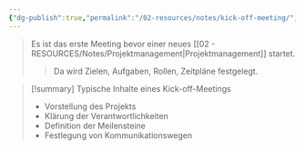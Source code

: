 ```yaml
---
{"dg-publish":true,"permalink":"/02-resources/notes/kick-off-meeting/","tags":["GFN/prüfungsrelevant/AP1","GFN/LF02"],"noteIcon":"","updated":"2025-09-05T10:12:30.329+02:00"}
---
```


>Es ist das erste Meeting bevor einer neues [[02 - RESOURCES/Notes/Projektmanagement\|Projektmanagement]] startet.
>>Da wird Zielen, Aufgaben, Rollen, Zeitpläne festgelegt.

>[!summary] Typische Inhalte eines Kick-off-Meetings
>- Vorstellung des Projekts
>- Klärung der Verantwortlichkeiten
>- Definition der Meilensteine
>- Festlegung von Kommunikationswegen
